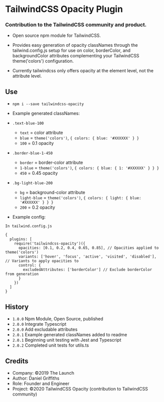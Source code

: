 # TailwindCSS Opacity Plugin

### Contribution to the TailwindCSS community and product.

- Open source npm module for TailwindCSS.

- Provides easy generation of opacity classNames through the tailwind.config.js setup for use on color, borderColor, and backgroundColor attributes complementing your TailwindCSS theme('colors') configuration.

- Currently tailwindcss only offers opacity at the element level, not the attribute level.

## Use

- `npm i --save tailwindcss-opacity`

- Example generated classNames:

- `.text-blue-100`

  - `text` = color attribute
  - `blue` = `theme('colors')`, `{ colors: { blue: '#XXXXXX' } }`
  - `100` = 0.1 opacity

- `.border-blue-1-450`

  - `border` = border-color attribute
  - `1-blue` = `theme('colors')`, `{ colors: { blue: { 1: '#XXXXXX' } } }`
  - `450` = 0.45 opacity

- `.bg-light-blue-200`

  - `bg` = background-color attribute
  - `light-blue` = `theme('colors')`, `{ colors: { light: { blue: '#XXXXXX' } } }`
  - `200` = 0.2 opacity

- Example config:

```
In tailwind.config.js

{
  plugins: [
    require('tailwindcss-opacity')({
      opacities: [0.1, 0.2, 0.4, 0.65, 0.85], // Opacities applied to theme('colors')
      variants: ['hover', 'focus', 'active', 'visited', 'disabled'], // Variants to apply opacities to
      control: {
        excludedAttributes: ['borderColor'] // Exclude borderColor from generation
      }
    })
  ]
}
```

## History

- `1.0.0` Npm Module, Open Source, published
- `2.0.0` Integrate Typescript
- `2.0.0` Add excludable attributes
- `2.0.1` Example generated classNames added to readme
- `2.0.1` Beginning unit testing with Jest and Typescript
- `2.0.2` Completed unit tests for utils.ts

## Credits

- Company: ©2019 The Launch
- Author: Daniel Griffiths
- Role: Founder and Engineer
- Project: ©2020 TailwindCSS Opacity (contribution to TailwindCSS community)
